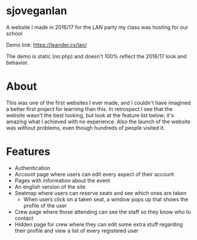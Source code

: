 # sjoveganlan
A website I made in 2016/17 for the LAN party my class was hosting for our school

Demo link: https://leander.cx/lan/

The demo is static (no php) and doesn't 100% reflect the 2016/17 look and behavior.

# About

This was one of the first websites I ever made, and I couldn't have imagined a better first project for learning than this. In retrospect I see that the website wasn't the best looking, but look at the feature list below; it's amazing what I achieved with no experience. Also the launch of the website was without problems, even though hundreds of people visited it.

# Features
- Authentication
- Account page where users can edit every aspect of their account
- Pages with information about the event
- An english version of the site
- Seatmap where users can reserve seats and see which ones are taken
  - When users click on a taken seat, a window pops up that shows the profile of the user
- Crew page where those attending can see the staff so they know who to contact
- Hidden page for crew where they can edit some extra stuff regarding their profile and view a list of every registered user
